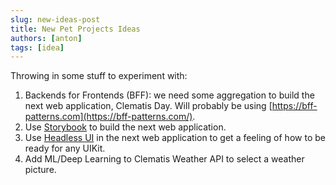 ```yaml
---
slug: new-ideas-post
title: New Pet Projects Ideas 
authors: [anton]
tags: [idea]
---
```


Throwing in some stuff to experiment with:

1. Backends for Frontends (BFF): we need some aggregation to
build the next web application, Clematis Day. 
Will probably be using [https://bff-patterns.com](https://bff-patterns.com/).
2. Use [Storybook](https://storybook.js.org/) to build the next
web application.
3. Use [Headless UI](https://headlessui.com/) in the next web application to 
get a feeling of how to be ready for any UIKit.
4. Add ML/Deep Learning to Clematis Weather API to select a weather picture.

